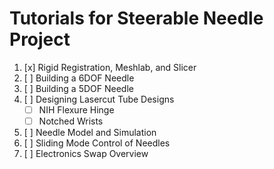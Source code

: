 # Tutorials for Steerable Needle Project

1. [x] Rigid Registration, Meshlab, and Slicer
2. [ ] Building a 6DOF Needle
3. [ ] Building a 5DOF Needle
4. [ ] Designing Lasercut Tube Designs
    - [ ] NIH Flexure Hinge
    - [ ] Notched Wrists
5. [ ] Needle Model and Simulation
6. [ ] Sliding Mode Control of Needles
7. [ ] Electronics Swap Overview
